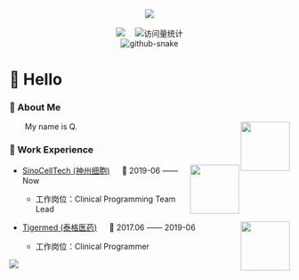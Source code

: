 <div align="center">

  <!-- knock code pictures 敲代码的图片 -->
  <picture>
    <img src="https://github.com/AQ-Life/AQ-Life/assets/133300267/fb660a18-9887-45c3-87bc-7921318971b3" />
  </picture>

  <!-- for beauty 留个空行好看点 -->
  <div>&nbsp;</div>

  <!-- profile logo 个人资料徽标 -->
  <div>
    <a href="https://aq-life.github.io/qi.github.io/"><img src="https://img.shields.io/badge/Website-MY blog-blue" /></a>&emsp;
    <!-- visitor statistics logo 访问量统计徽标 -->
    <img src="https://komarev.com/ghpvc/?username=AQ-Life" alt="访问量统计" />
  </div>

  <!-- Snake Code Contribution Map 贪吃蛇代码贡献图 -->
  <picture>
    <source media="(prefers-color-scheme: dark)" srcset="https://cdn.jsdelivr.net/gh/AQ-Life/AQ-Life/profile-snake-contrib/github-contribution-grid-snake-dark.svg" />
    <source media="(prefers-color-scheme: light)" srcset="https://cdn.jsdelivr.net/gh/AQ-Life/AQ-Life/profile-snake-contrib/github-contribution-grid-snake.svg" />
    <img alt="github-snake" src="https://cdn.jsdelivr.net/gh/AQ-Life/AQ-Life/profile-snake-contrib/github-contribution-grid-snake-dark.svg" />
  </picture>

</div>

#  🙋 Hello

<tr><td>

### 🤺 About Me

<img align="right" width="88" src="https://cdn.jsdelivr.net/gh/sun0225SUN/sun0225SUN/assets/images/jobs.png" />

<p>&emsp;&emsp;My name is Q.</p>

</td></tr>

<tr><td>

### 🏢 Work Experience

<img align="right" width="88" src="https://github.com/AQ-Life/AQ-Life/assets/133300267/72699a26-6e13-46f9-91ae-a4802152d8a5" />

- [SinoCellTech (神州细胞)](http://www.sinocelltech.com/) &emsp; 📌 2019-06 —— Now

  - 工作岗位：Clinical Programming Team Lead

<img align="right" width="88" src="https://github.com/AQ-Life/AQ-Life/assets/133300267/31945186-0815-40be-9f7b-49f7b0066f07" />

- [Tigermed (泰格医药)](https://www.tigermedgrp.com/zh/homepage) &emsp; 📌 2017.06 —— 2019-06

  - 工作岗位：Clinical Programmer

</td></tr>


<!-- just img 图片 -->
<img src="https://cdn.jsdelivr.net/gh/sun0225SUN/sun0225SUN/assets/images/icon.png" /></div>
</div>
